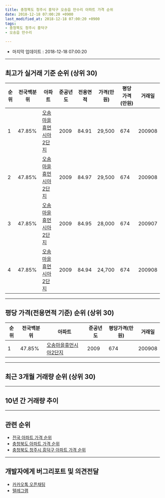 ```yaml
---
title: 충청북도 청주시 흥덕구 오송읍 만수리 아파트 가격 순위
date: 2018-12-18 07:00:20 +0900
last_modified_at: 2018-12-18 07:00:20 +0900
tags:
- 충청북도 청주시 흥덕구
- 오송읍 만수리

---
```


* 마지막 업데이트 : 2018-12-18 07:00:20

---

## 최고가 실거래 기준 순위 (상위 30)


|순위|전국백분위|아파트|준공년도|전용면적|가격(만원)|평당가격(만원)|거래일|
|---|---|---|---|---|---|---|---|
|1|47.85%|[오송마을휴먼시아2단지](https://search.naver.com/search.naver?query=%EC%B6%A9%EC%B2%AD%EB%B6%81%EB%8F%84+%EC%B2%AD%EC%A3%BC%EC%8B%9C+%ED%9D%A5%EB%8D%95%EA%B5%AC+%EC%98%A4%EC%86%A1%EC%9D%8D+%EB%A7%8C%EC%88%98%EB%A6%AC+%EC%98%A4%EC%86%A1%EB%A7%88%EC%9D%84%ED%9C%B4%EB%A8%BC%EC%8B%9C%EC%95%842%EB%8B%A8%EC%A7%80)|2009|84.91|29,500|674|200908|
|2|47.85%|[오송마을휴먼시아2단지](https://search.naver.com/search.naver?query=%EC%B6%A9%EC%B2%AD%EB%B6%81%EB%8F%84+%EC%B2%AD%EC%A3%BC%EC%8B%9C+%ED%9D%A5%EB%8D%95%EA%B5%AC+%EC%98%A4%EC%86%A1%EC%9D%8D+%EB%A7%8C%EC%88%98%EB%A6%AC+%EC%98%A4%EC%86%A1%EB%A7%88%EC%9D%84%ED%9C%B4%EB%A8%BC%EC%8B%9C%EC%95%842%EB%8B%A8%EC%A7%80)|2009|84.97|29,500|674|200908|
|3|47.85%|[오송마을휴먼시아2단지](https://search.naver.com/search.naver?query=%EC%B6%A9%EC%B2%AD%EB%B6%81%EB%8F%84+%EC%B2%AD%EC%A3%BC%EC%8B%9C+%ED%9D%A5%EB%8D%95%EA%B5%AC+%EC%98%A4%EC%86%A1%EC%9D%8D+%EB%A7%8C%EC%88%98%EB%A6%AC+%EC%98%A4%EC%86%A1%EB%A7%88%EC%9D%84%ED%9C%B4%EB%A8%BC%EC%8B%9C%EC%95%842%EB%8B%A8%EC%A7%80)|2009|84.95|28,000|674|200907|
|4|47.85%|[오송마을휴먼시아2단지](https://search.naver.com/search.naver?query=%EC%B6%A9%EC%B2%AD%EB%B6%81%EB%8F%84+%EC%B2%AD%EC%A3%BC%EC%8B%9C+%ED%9D%A5%EB%8D%95%EA%B5%AC+%EC%98%A4%EC%86%A1%EC%9D%8D+%EB%A7%8C%EC%88%98%EB%A6%AC+%EC%98%A4%EC%86%A1%EB%A7%88%EC%9D%84%ED%9C%B4%EB%A8%BC%EC%8B%9C%EC%95%842%EB%8B%A8%EC%A7%80)|2009|84.94|24,700|674|200908|


---

## 평당 가격(전용면적 기준) 순위 (상위 30)


|순위|전국백분위|아파트|준공년도|평당가격(만원)|거래일|
|---|---|---|---|---|---|
|1|47.85%|[오송마을휴먼시아2단지](https://search.naver.com/search.naver?query=%EC%B6%A9%EC%B2%AD%EB%B6%81%EB%8F%84+%EC%B2%AD%EC%A3%BC%EC%8B%9C+%ED%9D%A5%EB%8D%95%EA%B5%AC+%EC%98%A4%EC%86%A1%EC%9D%8D+%EB%A7%8C%EC%88%98%EB%A6%AC+%EC%98%A4%EC%86%A1%EB%A7%88%EC%9D%84%ED%9C%B4%EB%A8%BC%EC%8B%9C%EC%95%842%EB%8B%A8%EC%A7%80)|2009|674|200908|


---

## 최근 3개월 거래량 순위 (상위 30)


<div style="width:100%;">
    <canvas id="deal_count_ranking" height="250"></canvas>
</div>


<script>
new Chart(document.getElementById("deal_count_ranking"), {
    type: 'horizontalBar',
    data: {
        labels: ['오송마을휴먼시아2단지'],
        datasets: [{
            label: '실거래 수',
            data: [2],
            borderColor: "rgba(255, 0, 128, 1)",
            backgroundColor: "rgba(255, 0, 128, 0.5)",
            fill: false,
        }]
    },
    options: {
        responsive: true,
        title: {
            display: true,
            text: '최근 3개월 거래량 순위'
        },
        tooltips: {
            mode: 'index',
            intersect: false,
            callbacks: {
                title: function(tooltipItems, data) {
                    return "실거래 수:";
                },
                label: function(tooltipItem, data) {
                    return data.labels[tooltipItem.index] + ": " + tooltipItem.xLabel;
                }
            }
        },
        hover: {
            mode: 'nearest',
            intersect: true
        },
        scales: {
            xAxes: [{
                display: true,
                scaleLabel: {
                    display: true,
                    labelString: '실거래 수'
                },
                ticks: {
                    suggestedMin: 0,
                }
            }],
            yAxes: [{
                display: true,
                ticks: {
                    autoSkip: false,
                    callback: function(value, index, values) {
                        if (value.length > 15)
                            return value.substr(0, 13) + "...";
                        else
                            return value;
                    }
                },
                scaleLabel: {
                    display: false,
                }
            }]
        }
    }
});

</script>


---

## 10년 간 거래량 추이


<div style="width:100%;">
    <canvas id="deal_progress" height="250"></canvas>
</div>

<script>
new Chart(document.getElementById("deal_progress"), {
    type: 'line',
    data: {
        labels: ['200812','200901','200902','200903','200904','200905','200906','200907','200908','200909','200910','200911','200912','201001','201002','201003','201004','201005','201006','201007','201008','201009','201010','201011','201012','201101','201102','201103','201104','201105','201106','201107','201108','201109','201110','201111','201112','201201','201202','201203','201204','201205','201206','201207','201208','201209','201210','201211','201212','201301','201302','201303','201304','201305','201306','201307','201308','201309','201310','201311','201312','201401','201402','201403','201404','201405','201406','201407','201408','201409','201410','201411','201412','201501','201502','201503','201504','201505','201506','201507','201508','201509','201510','201511','201512','201601','201602','201603','201604','201605','201606','201607','201608','201609','201610','201611','201612','201701','201702','201703','201704','201705','201706','201707','201708','201709','201710','201711','201712','201801','201802','201803','201804','201805','201806','201807','201808','201809','201810','201811','201812'],
        datasets: [{
            label: '실거래 수',
            pointRadius: 1,
            data: [0, 0, 0, 0, 0, 0, 0, 17, 54, 7, 2, 1, 2, 1, 0, 3, 0, 1, 1, 2, 0, 2, 4, 4, 1, 0, 4, 1, 1, 1, 2, 5, 6, 4, 6, 5, 4, 7, 2, 6, 4, 5, 4, 5, 0, 0, 3, 4, 0, 2, 4, 1, 1, 1, 4, 2, 1, 2, 8, 4, 6, 6, 4, 5, 8, 3, 4, 0, 0, 2, 3, 3, 3, 2, 2, 3, 3, 2, 2, 0, 1, 2, 3, 2, 2, 5, 4, 4, 6, 4, 3, 5, 1, 7, 11, 4, 4, 4, 1, 2, 2, 2, 4, 1, 3, 2, 3, 2, 5, 2, 5, 3, 3, 3, 3, 1, 0, 1, 1, 1, 0],
            borderColor: "rgba(255, 201, 14, 1)",
            backgroundColor: "rgba(255, 201, 14, 0.5)",
            fill: true,
        }]
    },
    options: {
        responsive: true,
        title: {
            display: true,
            text: '10년간 거래량 추이'
        },
        tooltips: {
            mode: 'index',
            intersect: false,
        },
        hover: {
            mode: 'nearest',
            intersect: true
        },
        scales: {
            xAxes: [{
                display: true,
                scaleLabel: {
                    display: true,
                    labelString: '년/월'
                }
            }],
            yAxes: [{
                display: true,
                ticks: {
                    suggestedMin: 0,
                },
                scaleLabel: {
                    display: true,
                    labelString: '실거래 수'
                }
            }]
        }
    }
});

</script>


---

## 관련 순위

- [전국 아파트 가격 순위](https://inasie.github.io/apt-ranking/전국)
- [충청북도 아파트 가격 순위](https://inasie.github.io/apt-ranking/충청북도)
- [충청북도 청주시 흥덕구 아파트 가격 순위](https://inasie.github.io/apt-ranking/충청북도-청주시-흥덕구)


---

## 개발자에게 버그리포트 및 의견전달

- [카카오톡 오픈채팅](https://open.kakao.com/o/gLJUAP4)
- [텔레그램](https://t.me/inasie)

